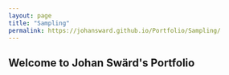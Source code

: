```yaml
---
layout: page
title: "Sampling"
permalink: https://johansward.github.io/Portfolio/Sampling/
---
```


## Welcome to Johan Swärd's Portfolio
